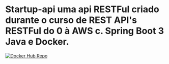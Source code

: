 # Startup-api uma api RESTFul criado durante o curso de REST API's RESTFul do 0 à AWS c. Spring Boot 3 Java e Docker.

[![Docker Hub Repo](https://img.shields.io/docker/pulls/israelpsilva/startup-api.svg)](https://hub.docker.com/repository/docker/israelpsilva/startup-api)

